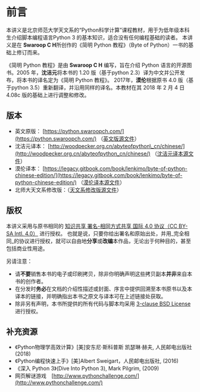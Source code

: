 # 前言

本讲义是北京师范大学天文系的“Python科学计算”课程教材，用于为低年级本科生介绍脚本编程语言Python 3 的基本知识，适合没有任何编程基础的读者。 本讲义是在 **Swaroop C H**所创作的《简明 Python 教程》（Byte of Python）一书的基础上修订而来。

《简明 Python 教程》是由 **Swaroop C H** 编写，旨在介绍 Python 语言的开源图书。2005 年，**沈洁元**将本书的 1.20 版（基于python 2.3）译为中文并公开发布，将本书的译名定为《简明 Python 教程》。 2017年，**漠伦**根据原书 4.0 版（基于python 3.5）重新翻译，并沿用同样的译名。本教材在其 2018 年 2 月 4 日 4.08c 版的基础上进行调整和修改。

## 版本

* 英文原版： [https://python.swaroopch.com/](https://python.swaroopch.com/) （[英文版源文件](https://github.com/swaroopch/byte-of-python)）
* 沈洁元译本： [http://woodpecker.org.cn/abyteofpython\_cn/chinese/](http://woodpecker.org.cn/abyteofpython_cn/chinese/) （[沈洁元译本源文件](https://github.com/onion7878/A-Byte-of-Python-CN)）
* 漠伦译本： [https://legacy.gitbook.com/book/lenkimo/byte-of-python-chinese-edition/](https://legacy.gitbook.com/book/lenkimo/byte-of-python-chinese-edition/) （[漠伦译本源文件](https://github.com/LenKiMo/byte-of-python)）
* 北师大天文系修改版：（[天文系修改版源文件](https://github.com/WuShichao/a-byte-of-python-bnu)）

## 版权

本讲义采用与原书相同的 [知识共享 署名-相同方式共享 国际 4.0 协议（CC BY-SA Intl. 4.0）](https://creativecommons.org/licenses/by-sa/4.0/deed.zh) 进行授权。 也就是说，只要你给出署名和原始出处，并用_完全相同_的协议进行授权，就可以自由地**分享**或**改编**本作品，无论出于何种目的，甚至包括商业性用途。

另请注意：

* 请**不要**销售本书的电子或印刷拷贝，除非你明确声明这些拷贝副本**并非**来自本书的创作者。
* 在分发时**务必**在文档的介绍性描述或封面、序言中提供回溯至本书原书以及本译本的链接，并明确指出本书之原文与译本可在上述链接处获取。
* 除非另有声明，本书所提供的所有代码与脚本均采用 [3-clause BSD License](http://www.opensource.org/licenses/bsd-license.php) 进行授权。

## 补充资源

* 《Python物理学高效计算》\[美\]安东尼·斯科普斯 凯瑟琳·赫夫, 人民邮电出版社 \(2018\) 
* 《Python编程快速上手》\[美\]Albert Sweigart，人民邮电出版社, \(2016\)
* 《深入 Python 3》\(Dive Into Python 3\),  Mark Pilgrim, \(2009\)
* 网页解谜游戏　[http://www.pythonchallenge.com/](http://www.pythonchallenge.com/)

